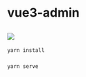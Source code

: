 # vue3-admin

## ![](https://github.com/calvin008/vue3-admin/blob/master/show.gif)
```
yarn install
```

### 
```
yarn serve
```


